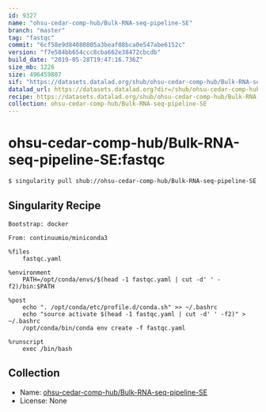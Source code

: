 ```yaml
---
id: 9327
name: "ohsu-cedar-comp-hub/Bulk-RNA-seq-pipeline-SE"
branch: "master"
tag: "fastqc"
commit: "6cf58e9d84080805a3beaf08bca0e547abe6152c"
version: "f7e584bb654ccc8cba662e38472cbcdb"
build_date: "2019-05-28T19:47:16.736Z"
size_mb: 1226
size: 496459807
sif: "https://datasets.datalad.org/shub/ohsu-cedar-comp-hub/Bulk-RNA-seq-pipeline-SE/fastqc/2019-05-28-6cf58e9d-f7e584bb/f7e584bb654ccc8cba662e38472cbcdb.simg"
datalad_url: https://datasets.datalad.org?dir=/shub/ohsu-cedar-comp-hub/Bulk-RNA-seq-pipeline-SE/fastqc/2019-05-28-6cf58e9d-f7e584bb/
recipe: https://datasets.datalad.org/shub/ohsu-cedar-comp-hub/Bulk-RNA-seq-pipeline-SE/fastqc/2019-05-28-6cf58e9d-f7e584bb/Singularity
collection: ohsu-cedar-comp-hub/Bulk-RNA-seq-pipeline-SE
---
```


# ohsu-cedar-comp-hub/Bulk-RNA-seq-pipeline-SE:fastqc

```bash
$ singularity pull shub://ohsu-cedar-comp-hub/Bulk-RNA-seq-pipeline-SE:fastqc
```

## Singularity Recipe

```singularity
Bootstrap: docker

From: continuumio/miniconda3

%files
    fastqc.yaml

%environment
    PATH=/opt/conda/envs/$(head -1 fastqc.yaml | cut -d' ' -f2)/bin:$PATH

%post
    echo ". /opt/conda/etc/profile.d/conda.sh" >> ~/.bashrc
    echo "source activate $(head -1 fastqc.yaml | cut -d' ' -f2)" > ~/.bashrc
    /opt/conda/bin/conda env create -f fastqc.yaml

%runscript
    exec /bin/bash
```

## Collection

 - Name: [ohsu-cedar-comp-hub/Bulk-RNA-seq-pipeline-SE](https://github.com/ohsu-cedar-comp-hub/Bulk-RNA-seq-pipeline-SE)
 - License: None

